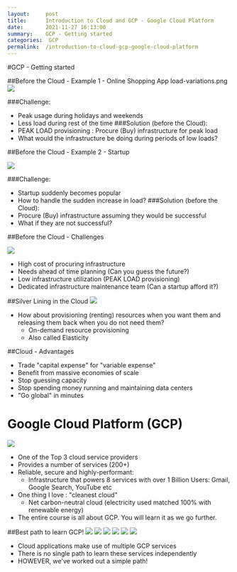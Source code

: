 ```yaml
---
layout:     post
title:      Introduction to Cloud and GCP - Google Cloud Platform
date:       2021-11-27 16:13:00
summary:    GCP - Getting started
categories:  GCP 
permalink:  /introduction-to-cloud-gcp-google-cloud-platform
---
```



#GCP - Getting started

##Before the Cloud - Example 1 - Online Shopping App
load-variations.png
![](../../../presentation-google-cloud/images/load-variations.png)

###Challenge:
- Peak usage during holidays and weekends
- Less load during rest of the time
###Solution (before the Cloud):
- PEAK LOAD provisioning : Procure (Buy) infrastructure for peak load
- What would the infrastructure be doing during periods of low loads?

##Before the Cloud - Example 2 - Startup

![](../../../presentation-google-cloud/images/load-variations.png)

###Challenge:
- Startup suddenly becomes popular
- How to handle the sudden increase in load?
###Solution (before the Cloud):
- Procure (Buy) infrastructure assuming they would be successful
- What if they are not successful?

##Before the Cloud - Challenges

![](../../../presentation-google-cloud/images/load-variations.png)

- High cost of procuring infrastructure
- Needs ahead of time planning (Can you guess the future?)
- Low infrastructure utilization (PEAK LOAD provisioning)
- Dedicated infrastructure maintenance team (Can a startup afford it?)

##Silver Lining in the Cloud
![](../../../presentation-google-cloud/images/cloud.png)
- How about provisioning (renting) resources when you want them and releasing them back when you do not need them?
     - On-demand resource provisioning
     - Also called Elasticity

##Cloud - Advantages

- Trade "capital expense" for "variable expense"
- Benefit from massive economies of scale
- Stop guessing capacity
- Stop spending money running and maintaining data centers
- "Go global" in minutes

# Google Cloud Platform (GCP)

![](../../../presentation-google-cloud/images/00-icons/gcp/google-cloud.png)

- One of the Top 3 cloud service providers
- Provides a number of services (200+)
- Reliable, secure and highly-performant:
  - Infrastructure that powers 8 services with over 1 Billion Users: Gmail, Google Search, YouTube etc
- One thing I love : "cleanest cloud"
  - Net carbon-neutral cloud (electricity used matched 100% with renewable energy)
- The entire course is all about GCP. You will learn it as we go further.

##Best path to learn GCP!
![](../../../presentation-google-cloud/images/00-icons/gcp/compute-engine.png)  ![](../../../presentation-google-cloud/images/00-icons/gcp/functions.png)   ![](../../../presentation-google-cloud/images/00-icons/gcp/datastore.png)    ![](../../../presentation-google-cloud/images/00-icons/gcp/sql.png)     ![](../../../presentation-google-cloud/images/00-icons/gcp/app-engine.png)     ![](../../../presentation-google-cloud/images/00-icons/gcp/container-engine.png)       
- Cloud applications make use of multiple GCP services
- There is no single path to learn these services independently
- HOWEVER, we've worked out a simple path!




